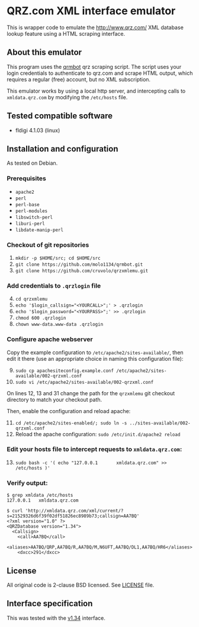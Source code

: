# QRZ.com XML interface emulator

This is wrapper code to emulate the http://www.qrz.com/ XML database lookup
feature using a HTML scraping interface.

## About this emulator

This program uses the [qrmbot](http://github.com/molo1134/qrmbot/) qrz scraping
script.  The script uses your login credentials to authenticate to qrz.com and
scrape HTML output, which requires a regular (free) account, but no XML
subscription.

This emulator works by using a local http server, and intercepting calls to
`xmldata.qrz.com` by modifying the `/etc/hosts` file.

## Tested compatible software

* fldigi 4.1.03 (linux)

## Installation and configuration

As tested on Debian.

### Prerequisites

* `apache2`
* `perl`
* `perl-base`
* `perl-modules`
* `libswitch-perl`
* `liburi-perl`
* `libdate-manip-perl`

### Checkout of git repositories

1. `mkdir -p $HOME/src; cd $HOME/src`
2. `git clone https://github.com/molo1134/qrmbot.git`
3. `git clone https://github.com/cruvolo/qrzxmlemu.git`

### Add credentials to `.qrzlogin` file

4. `cd qrzxmlemu`
5. `echo '$login_callsign="<YOURCALL>";' > .qrzlogin`
6. `echo '$login_password="<YOURPASS>";' >> .qrzlogin`
7. `chmod 600 .qrzlogin`
8. `chown www-data.www-data .qrzlogin`

### Configure apache webserver

Copy the example configuration to `/etc/apache2/sites-available/`, then edit
it there (use an appropriate choice in naming this configuration file):

9. `sudo cp apachesiteconfig.example.conf /etc/apache2/sites-available/002-qrzxml.conf`
10. `sudo vi /etc/apache2/sites-available/002-qrzxml.conf`

On lines 12, 13 and 31 change the path for the `qrzxmlemu` git checkout
directory to match your checkout path.

Then, enable the configuration and reload apache:

11. `cd /etc/apache2/sites-enabled/; sudo ln -s ../sites-available/002-qrzxml.conf`
12. Reload the apache configuration: `sudo /etc/init.d/apache2 reload`

### Edit your hosts file to intercept requests to `xmldata.qrz.com`:

13. `sudo bash -c '( echo "127.0.0.1       xmldata.qrz.com" >> /etc/hosts )'`

### Verify output:

```
$ grep xmldata /etc/hosts
127.0.0.1	xmldata.qrz.com

$ curl 'http://xmldata.qrz.com/xml/current/?s=21529326d6f39f02df51826ec8989b73;callsign=AA7BQ'
<?xml version="1.0" ?>
<QRZDatabase version="1.34">
  <Callsign>
    <call>AA7BQ</call>
    <aliases>AA7BQ/QRP,AA7BQ/R,AA7BQ/M,N6UFT,AA7BQ/DL1,AA7BQ/HR6</aliases>
    <dxcc>291</dxcc>
```

## License

All original code is 2-clause BSD licensed.  See [LICENSE](LICENSE) file.

## Interface specification

This was tested with the [v1.34](https://www.qrz.com/XML/QRZXML_Spec_1.34.html)
interface.

